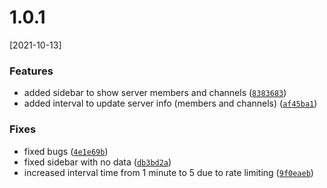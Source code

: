 # 1.0.1
[2021-10-13]

### Features

*  added sidebar to show server members and channels ([`8383683`](https://github.com/RaFaTEOLI/discord-bot-manager/commit/8383683d4aa988af02ea4261dbad39a62ea2ca08))
*  added interval to update server info (members and channels) ([`af45ba1`](https://github.com/RaFaTEOLI/discord-bot-manager/commit/af45ba11b4a256c6045fc1d8c1e49fadc462b8e4))

### Fixes

*  fixed bugs ([`4e1e69b`](https://github.com/RaFaTEOLI/discord-bot-manager/commit/4e1e69bd5d0d6989f7a633e0678e672cc753c98f))
*  fixed sidebar with no data ([`db3bd2a`](https://github.com/RaFaTEOLI/discord-bot-manager/commit/db3bd2a64a55eb968c3e7da5588f0d1332fb8697))
*  increased interval time from 1 minute to 5 due to rate limiting ([`9f0eaeb`](https://github.com/RaFaTEOLI/discord-bot-manager/commit/9f0eaebaa15be17d9eb9b64017323cd050ca471e))


